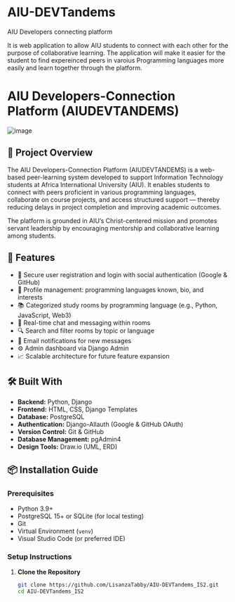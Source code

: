# AIU-DEVTandems
AIU Developers connecting platform

It is  web application to allow AIU students to connect with each other for the purpose of collaborative learning. The application will make it easier for the student to find expereinced peers in varoius Programming languages more easily and learn together through the platform.

# AIU Developers-Connection Platform (AIUDEVTANDEMS)

![image](https://github.com/user-attachments/assets/9e877ef0-fd36-40eb-bd87-cab220a4c2e2)


## 📘 Project Overview

The AIU Developers-Connection Platform (AIUDEVTANDEMS) is a web-based peer-learning system developed to support Information Technology students at Africa International University (AIU). It enables students to connect with peers proficient in various programming languages, collaborate on course projects, and access structured support — thereby reducing delays in project completion and improving academic outcomes.

The platform is grounded in AIU’s Christ-centered mission and promotes servant leadership by encouraging mentorship and collaborative learning among students.

## 🚀 Features

- 🔐 Secure user registration and login with social authentication (Google & GitHub)
- 👤 Profile management: programming languages known, bio, and interests
- 📚 Categorized study rooms by programming language (e.g., Python, JavaScript, Web3)
- 💬 Real-time chat and messaging within rooms
- 🔍 Search and filter rooms by topic or language
- 📧 Email notifications for new messages
- ⚙️ Admin dashboard via Django Admin
- 📈 Scalable architecture for future feature expansion

## 🛠️ Built With

- **Backend:** Python, Django
- **Frontend:** HTML, CSS, Django Templates
- **Database:** PostgreSQL
- **Authentication:** Django-Allauth (Google & GitHub OAuth)
- **Version Control:** Git & GitHub
- **Database Management:** pgAdmin4
- **Design Tools:** Draw.io (UML, ERD)

## 📦 Installation Guide

### Prerequisites

- Python 3.9+
- PostgreSQL 15+ or SQLite (for local testing)
- Git
- Virtual Environment (`venv`)
- Visual Studio Code (or preferred IDE)

### Setup Instructions

1. **Clone the Repository**
   ```bash
   git clone https://github.com/LisanzaTabby/AIU-DEVTandems_IS2.git
   cd AIU-DEVTandems_IS2
